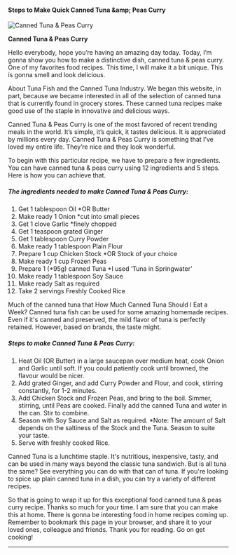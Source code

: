             

#### Steps to Make Quick Canned Tuna &amp;amp; Peas Curry

![Canned Tuna &amp; Peas Curry](https://img-global.cpcdn.com/recipes/274acf26858457da/751x532cq70/canned-tuna-peas-curry-recipe-main-photo.jpg)

**Canned Tuna &amp; Peas Curry**

Hello everybody, hope you’re having an amazing day today. Today, I’m gonna show you how to make a distinctive dish, canned tuna & peas curry. One of my favorites food recipes. This time, I will make it a bit unique. This is gonna smell and look delicious.

About Tuna Fish and the Canned Tuna Industry. We began this website, in part, because we became interested in all of the selection of canned tuna that is currently found in grocery stores. These canned tuna recipes make good use of the staple in innovative and delicious ways.

Canned Tuna & Peas Curry is one of the most favored of recent trending meals in the world. It’s simple, it’s quick, it tastes delicious. It is appreciated by millions every day. Canned Tuna & Peas Curry is something that I’ve loved my entire life. They’re nice and they look wonderful.

To begin with this particular recipe, we have to prepare a few ingredients. You can have canned tuna & peas curry using 12 ingredients and 5 steps. Here is how you can achieve that.

##### The ingredients needed to make Canned Tuna & Peas Curry:

1.  Get 1 tablespoon Oil \*OR Butter
2.  Make ready 1 Onion \*cut into small pieces
3.  Get 1 clove Garlic \*finely chopped
4.  Get 1 teaspoon grated Ginger
5.  Get 1 tablespoon Curry Powder
6.  Make ready 1 tablespoon Plain Flour
7.  Prepare 1 cup Chicken Stock \*OR Stock of your choice
8.  Make ready 1 cup Frozen Peas
9.  Prepare 1 (\*95g) canned Tuna \*I used ‘Tuna in Springwater’
10.  Make ready 1 tablespoon Soy Sauce
11.  Make ready Salt as required
12.  Take 2 servings Freshly Cooked Rice

Much of the canned tuna that How Much Canned Tuna Should I Eat a Week? Canned tuna fish can be used for some amazing homemade recipes. Even if it's canned and preserved, the mild flavor of tuna is perfectly retained. However, based on brands, the taste might.

##### Steps to make Canned Tuna & Peas Curry:

1.  Heat Oil (OR Butter) in a large saucepan over medium heat, cook Onion and Garlic until soft. If you could patiently cook until browned, the flavour would be nicer.
2.  Add grated Ginger, and add Curry Powder and Flour, and cook, stirring constantly, for 1-2 minutes.
3.  Add Chicken Stock and Frozen Peas, and bring to the boil. Simmer, stirring, until Peas are cooked. Finally add the canned Tuna and water in the can. Stir to combine.
4.  Season with Soy Sauce and Salt as required. \*Note: The amount of Salt depends on the saltiness of the Stock and the Tuna. Season to suite your taste.
5.  Serve with freshly cooked Rice.

Canned Tuna is a lunchtime staple. It's nutritious, inexpensive, tasty, and can be used in many ways beyond the classic tuna sandwich. But is all tuna the same? See everything you can do with that can of tuna. If you're looking to spice up plain canned tuna in a dish, you can try a variety of different recipes.

So that is going to wrap it up for this exceptional food canned tuna & peas curry recipe. Thanks so much for your time. I am sure that you can make this at home. There is gonna be interesting food in home recipes coming up. Remember to bookmark this page in your browser, and share it to your loved ones, colleague and friends. Thank you for reading. Go on get cooking!

* * *